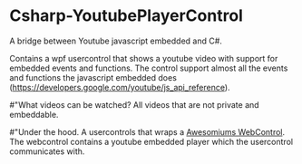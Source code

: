Csharp-YoutubePlayerControl
===========================

A bridge between Youtube javascript embedded and C#. 

Contains a wpf usercontrol that shows a youtube video with support for embedded events and functions. The control support almost all the events and functions the javascript embedded does (https://developers.google.com/youtube/js_api_reference).

#"What videos can be watched?
All videos that are not private and embeddable. 

#"Under the hood.
A usercontrols that wraps a [Awesomiums WebControl](http://www.awesomium.com). The webcontrol contains a youtube embedded player which the usercontrol communicates with. 





